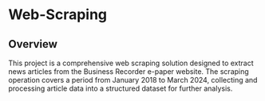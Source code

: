 # Web-Scraping
## Overview
This project is a comprehensive web scraping solution designed to extract news articles from the Business Recorder e-paper website. The scraping operation covers a period from January 2018 to March 2024, collecting and processing article data into a structured dataset for further analysis.

